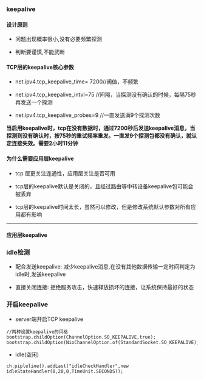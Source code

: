 ### keepalive

#### 设计原则

- 问题出现概率很小,没有必要频繁探测

- 判断要谨慎,不能武断

#### TCP层的keepalive核心参数

- net.ipv4.tcp_keepalive_time= 7200//阀值，不频繁

- net.ipv4.tcp_keepalive_intvl=75 //间隔，当探测没有确认的时候，每隔75秒再发送一个探测

- net.ipv4.tcp_keepalive_probes=9 //一直发送满9个探测次数

**当启用keepalive时，tcp在没有数据时，通过7200秒后发送keepalive消息，当探测到没有确认时，按75秒的重试频率重发。一直发9个探测包都没有确认，就认定连接失效。需要2小时11分钟**

#### 为什么需要应用层keepalive

- tcp 层更关注连通性，应用层关注是否可用
  
- tcp层的keepalive默认是关闭的，且经过路由等中转设备keepalive包可能会被丢弃

- tcp层的keepalive时间太长，虽然可以修改，但是修改系统默认参数对所有应用都有影响


------------

#### 应用层keepalive


### idle检测

- 配合发送keepalive: 减少keepalive消息,在没有其他数据传输一定时间判定为idle时,发送keepalive

- 直接关闭连接: 拒绝服务攻击，快速释放损坏的连接，让系统保持最好的状态

### 开启keepalive

- server端开启TCP keepalive

````
//两种设置keepalive的风格
bootstrap.childOption(ChannelOption.SO_KEEPALIVE,true);
bootstrap.childOption(NioChannelOption.of(StandardSocket.SO_KEEPALIVE),true);

````

- idle(空闲)

````
ch.pipleline().addLast("idleCheckHandler",new idleStateHandler(0,20,0,TimeUnit.SECONDS));

````
